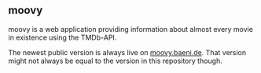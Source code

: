 ## moovy
moovy is a web application providing information about almost every movie in existence using the TMDb-API.

The newest public version is always live on <a href="https://moovy.baeni.de">moovy.baeni.de</a>. That version might not always be equal to the version in this repository though.
